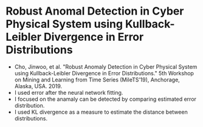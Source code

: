 # Robust Anomal Detection in Cyber Physical System using Kullback-Leibler Divergence in Error Distributions
* Cho, Jinwoo, et al. "Robust Anomaly Detection in Cyber Physical System using Kullback-Leibler Divergence in Error Distributions." 5th Workshop on Mining and Learning from Time Series (MileTS’19), Anchorage, Alaska, USA. 2019.
* I used error after the neural network fitting. 
* I focused on the anamaly can be detected by comparing estimated error distribution.
* I used KL divergence as a measure to estimate the distance between distributions.
